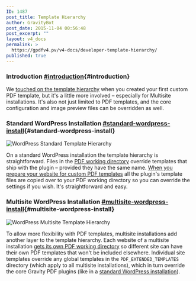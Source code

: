 ```yaml
---
ID: 1487
post_title: Template Hierarchy
author: GravityBot
post_date: 2015-11-04 00:56:48
post_excerpt: ""
layout: v4_docs
permalink: >
  https://gpdfv4.pv/v4-docs/developer-template-hierarchy/
published: true
---
```

### Introduction [#introduction](#introduction){#introduction}

We [touched on the template hierarchy](https://gpdfv4.pv/v4-docs/developer-first-custom-pdf/#template-hierarchy) when you created your first custom PDF template, but it's a little more involved – especially for Multisite installations. It's also not just limited to PDF templates, and the core configuration and image preview files can be overridden as well.

### Standard WordPress Installation [#standard-wordpress-install](#standard-wordpress-install){#standard-wordpress-install}

![WordPress Standard Template Hierarchy](https://gpdfv4.pv/app/uploads/2015/11/WordPress-Standard-Hierarchy.png)

On a standard WordPress installation the template hierarchy is straightforward. Files in the [PDF working directory](https://gpdfv4.pv/v4-docs/developer-first-custom-pdf/#working-directory) override templates that ship with the plugin – provided they have the same name. [When you prepare your website for custom PDF templates](https://gpdfv4.pv/v4-docs/developer-first-custom-pdf/#preparing-the-infrastructure) all the plugin's template files are copied over to your PDF working directory so you can override the settings if you wish. It's straightforward and easy. 

### Multisite WordPress Installation [#multisite-wordpress-install](#multisite-wordpress-install){#multisite-wordpress-install}

![WordPress Multisite Template Hierarchy](https://gpdfv4.pv/app/uploads/2015/11/WordPress-Multisite-Hierarchy.png)

To allow more flexibility with PDF templates, multisite installations add another layer to the template hierarchy. Each website of a multisite installation [gets its own PDF working directory](https://gpdfv4.pv/v4-docs/developer-first-custom-pdf/#multisite-structure) so different site can have their own PDF templates that won't be included elsewhere. Individual site templates override any global templates in the `PDF_EXTENDED_TEMPLATES` directory (which apply to all multisite installations), which in turn override the core Gravity PDF plugins (like in a [standard WordPress installation](#standard-wordpress-install)).